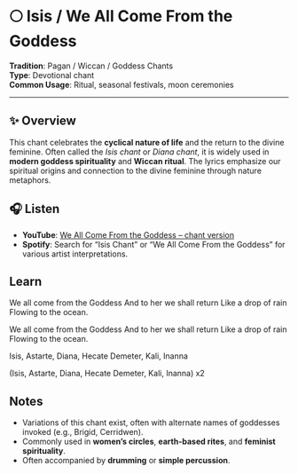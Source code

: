 # 🌕 Isis / We All Come From the Goddess

**Tradition**: Pagan / Wiccan / Goddess Chants  
**Type**: Devotional chant  
**Common Usage**: Ritual, seasonal festivals, moon ceremonies

---

## ✨ Overview

This chant celebrates the **cyclical nature of life** and the return to the divine feminine. Often called the *Isis chant* or *Diana chant*, it is widely used in **modern goddess spirituality** and **Wiccan ritual**. The lyrics emphasize our spiritual origins and connection to the divine feminine through nature metaphors.

## 🎧 Listen

- **YouTube**: [We All Come From the Goddess – chant version](https://www.youtube.com/watch?v=FEeTLopLkEo)
- **Spotify**: Search for “Isis Chant” or “We All Come From the Goddess” for various artist interpretations.

## Learn

We all come from the Goddess
And to her we shall return
Like a drop of rain
Flowing to the ocean.

We all come from the Goddess
And to her we shall return
Like a drop of rain
Flowing to the ocean.

Isis, Astarte, Diana, Hecate
Demeter, Kali, Inanna

(Isis, Astarte, Diana, Hecate
Demeter, Kali, Inanna) x2


## Notes

- Variations of this chant exist, often with alternate names of goddesses invoked (e.g., Brigid, Cerridwen).
- Commonly used in **women’s circles**, **earth-based rites**, and **feminist spirituality**.
- Often accompanied by **drumming** or **simple percussion**.

